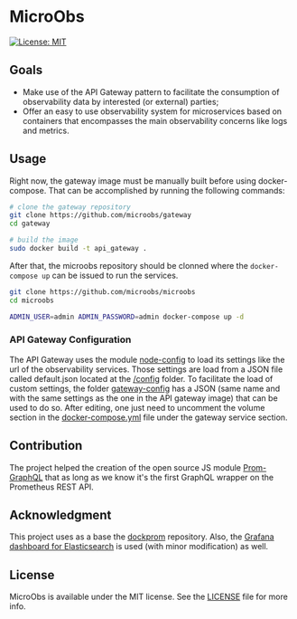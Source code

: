 # MicroObs
[![License: MIT](https://img.shields.io/github/license/microobs/gateway)](https://opensource.org/licenses/MIT)

## Goals
* Make use of the API Gateway pattern to facilitate the consumption of observability data by interested (or external) parties;
* Offer an easy to use observability system for microservices based on containers that encompasses the main observability concerns like logs and metrics.

## Usage

Right now, the gateway image must be manually built before using docker-compose. That can be accomplished by running the following commands:
```sh
# clone the gateway repository
git clone https://github.com/microobs/gateway
cd gateway

# build the image
sudo docker build -t api_gateway .
```
After that, the microobs repository should be clonned where the `docker-compose up` can be issued to run the services.

```sh
git clone https://github.com/microobs/microobs
cd microobs

ADMIN_USER=admin ADMIN_PASSWORD=admin docker-compose up -d
```

### API Gateway Configuration
The API Gateway uses the module [node-config](https://github.com/lorenwest/node-config) to load its settings like the url of the observability services. Those settings are load from a JSON file called default.json located at the [/config](https://github.com/microobs/gateway/blob/master/config/default.json) folder. To facilitate the load of custom settings, the folder [gateway-config](https://github.com/microobs/microobs/blob/master/gateway-config/default.json) has a JSON (same name and with the same settings as the one in the API gateway image) that can be used to do so. After editing, one just need to uncomment the volume section in the [docker-compose.yml](https://github.com/microobs/microobs/blob/master/docker-compose.yml) file under the gateway service section.

## Contribution
The project helped the creation of the open source JS module [Prom-GraphQL](https://github.com/carloszimm/prom-graphql) that as long as we know it's the first GraphQL wrapper on the Prometheus REST API.

## Acknowledgment
This project uses as a base the [dockprom](https://github.com/stefanprodan/dockprom) repository. Also, the [Grafana dashboard for Elasticsearch](https://github.com/monitoringartist/grafana-elasticsearch-dashboards) is used (with minor modification) as well.

## License
MicroObs is available under the MIT license. See the [LICENSE](https://github.com/microobs/microobs/blob/master/LICENSE) file for more info.
